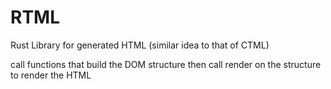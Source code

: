 # RTML
Rust Library for generated HTML (similar idea to that of CTML)

call functions that build the DOM structure then call render on the structure to render the HTML


